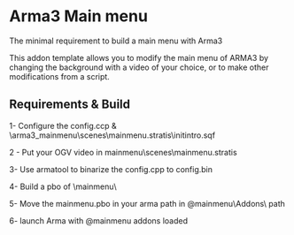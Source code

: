 # Arma3 Main menu

The minimal requirement to build a main menu with Arma3

This addon template allows you to modify the main menu of ARMA3 by changing the background with a video of your choice, or to make other modifications from a script.

## Requirements & Build

1- Configure the config.ccp & \arma3_mainmenu\scenes\mainmenu.stratis\initintro.sqf

2 - Put your OGV video in mainmenu\scenes\mainmenu.stratis

3- Use armatool to binarize the config.cpp to config.bin

4- Build a pbo of \mainmenu\

5- Move the mainmenu.pbo in your arma path in \@mainmenu\Addons\ path

6- launch Arma with @mainmenu addons loaded
